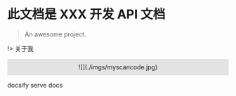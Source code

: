 # 此文档是 XXX 开发 API 文档

> An awesome project.


!> 关于我 

<div style="background: #e3e3e3;display: flex;justify-content: center;padding: 10px;">
	![](./imgs/myscancode.jpg)
</div>


docsify serve docs